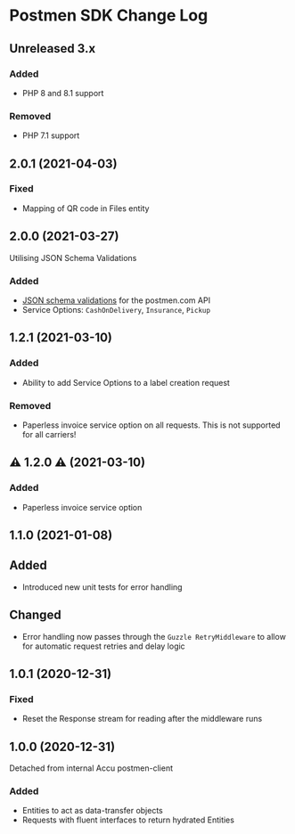 # Postmen SDK Change Log

## Unreleased 3.x
### Added
 - PHP 8 and 8.1 support

### Removed
 - PHP 7.1 support

## 2.0.1 (2021-04-03)
### Fixed
 - Mapping of QR code in Files entity

## 2.0.0 (2021-03-27)
Utilising JSON Schema Validations
### Added
 - [JSON schema validations](./resources/schemas/com.postmen.api) for the postmen.com API
 - Service Options: `CashOnDelivery`, `Insurance`, `Pickup`

## 1.2.1 (2021-03-10)
### Added
 - Ability to add Service Options to a label creation request
### Removed
 - Paperless invoice service option on all requests.
   This is not supported for all carriers!

## ⚠️ 1.2.0 ⚠️ (2021-03-10)
### Added
 - Paperless invoice service option

## 1.1.0 (2021-01-08)
## Added
 - Introduced new unit tests for error handling
## Changed
 - Error handling now passes through the `Guzzle RetryMiddleware` to allow
   for automatic request retries and delay logic

## 1.0.1 (2020-12-31)
### Fixed
 - Reset the Response stream for reading after the middleware runs

## 1.0.0 (2020-12-31)
Detached from internal Accu postmen-client
### Added
 - Entities to act as data-transfer objects
 - Requests with fluent interfaces to return hydrated Entities
